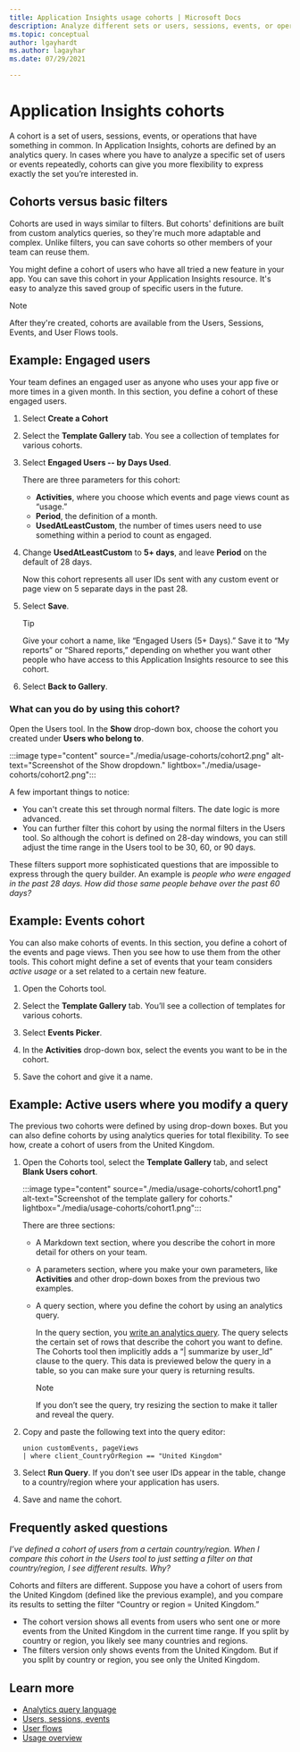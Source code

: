 ```yaml
---
title: Application Insights usage cohorts | Microsoft Docs
description: Analyze different sets or users, sessions, events, or operations that have something in common
ms.topic: conceptual
author: lgayhardt
ms.author: lagayhar
ms.date: 07/29/2021

---
```


# Application Insights cohorts

A cohort is a set of users, sessions, events, or operations that have something in common. In Application Insights, cohorts are defined by an analytics query. In cases where you have to analyze a specific set of users or events repeatedly, cohorts can give you more flexibility to express exactly the set you’re interested in.

## Cohorts versus basic filters

Cohorts are used in ways similar to filters. But cohorts' definitions are built from custom analytics queries, so they're much more adaptable and complex. Unlike filters, you can save cohorts so other members of your team can reuse them.

You might define a cohort of users who have all tried a new feature in your app. You can save this cohort in your Application Insights resource. It's easy to analyze this saved group of specific users in the future.

> [!NOTE]
> After they're created, cohorts are available from the Users, Sessions, Events, and User Flows tools.

## Example: Engaged users

Your team defines an engaged user as anyone who uses your app five or more times in a given month. In this section, you define a cohort of these engaged users.

1. Select **Create a Cohort**

2. Select the **Template Gallery** tab. You see a collection of templates for various cohorts.

3. Select **Engaged Users -- by Days Used**.

    There are three parameters for this cohort:
    * **Activities**, where you choose which events and page views count as “usage.”
    * **Period**, the definition of a month.
    * **UsedAtLeastCustom**, the number of times users need to use something within a period to count as engaged.

4. Change **UsedAtLeastCustom** to **5+ days**, and leave **Period** on the default of 28 days.

  
    Now this cohort represents all user IDs sent with any custom event or page view on 5 separate days in the past 28.

5. Select **Save**.

   > [!TIP]
   > Give your cohort a name, like “Engaged Users (5+ Days).” Save it to “My reports” or “Shared reports,” depending on whether you want other people who have access to this Application Insights resource to see this cohort.

6. Select **Back to Gallery**.

### What can you do by using this cohort?

Open the Users tool. In the **Show** drop-down box, choose the cohort you created under **Users who belong to**.


:::image type="content" source="./media/usage-cohorts/cohort2.png" alt-text="Screenshot of the Show dropdown." lightbox="./media/usage-cohorts/cohort2.png":::


A few important things to notice:

* You can't create this set through normal filters. The date logic is more advanced.
* You can further filter this cohort by using the normal filters in the Users tool. So although the cohort is defined on 28-day windows, you can still adjust the time range in the Users tool to be 30, 60, or 90 days.

These filters support more sophisticated questions that are impossible to express through the query builder. An example is _people who were engaged in the past 28 days. How did those same people behave over the past 60 days?_

## Example: Events cohort

You can also make cohorts of events. In this section, you define a cohort of the events and page views. Then you see how to use them from the other tools. This cohort might define a set of events that your team considers _active usage_ or a set related to a certain new feature.

1. Open the Cohorts tool.

2. Select the **Template Gallery** tab. You’ll see a collection of templates for various cohorts.

3. Select **Events Picker**.


4. In the **Activities** drop-down box, select the events you want to be in the cohort.

5. Save the cohort and give it a name.

## Example: Active users where you modify a query

The previous two cohorts were defined by using drop-down boxes. But you can also define cohorts by using analytics queries for total flexibility. To see how, create a cohort of users from the United Kingdom.


1. Open the Cohorts tool, select the **Template Gallery** tab, and select **Blank Users cohort**.

   :::image type="content" source="./media/usage-cohorts/cohort1.png" alt-text="Screenshot of the template gallery for cohorts." lightbox="./media/usage-cohorts/cohort1.png":::

    There are three sections:
   * A Markdown text section, where you describe the cohort in more detail for others on your team.

   * A parameters section, where you make your own parameters, like **Activities** and other drop-down boxes from the previous two examples.

   * A query section, where you define the cohort by using an analytics query.

     In the query section, you [write an analytics query](/azure/kusto/query). The query selects the certain set of rows that describe the cohort you want to define. The Cohorts tool then implicitly adds a “| summarize by user_Id” clause to the query. This data is previewed below the query in a table, so you can make sure your query is returning results.

     > [!NOTE]
     > If you don’t see the query, try resizing the section to make it taller and reveal the query. 

2. Copy and paste the following text into the query editor:

    ```KQL
    union customEvents, pageViews
    | where client_CountryOrRegion == "United Kingdom"
    ```

3. Select **Run Query**. If you don't see user IDs appear in the table, change to a country/region where your application has users.

4. Save and name the cohort.

## Frequently asked questions

_I’ve defined a cohort of users from a certain country/region. When I compare this cohort in the Users tool to just setting a filter on that country/region, I see different results. Why?_

Cohorts and filters are different. Suppose you have a cohort of users from the United Kingdom (defined like the previous example), and you compare its results to setting the filter “Country or region = United Kingdom.”

* The cohort version shows all events from users who sent one or more events from the United Kingdom in the current time range. If you split by country or region, you likely see many countries and regions.
* The filters version only shows events from the United Kingdom. But if you split by country or region, you see only the United Kingdom.

## Learn more

* [Analytics query language](../logs/log-analytics-tutorial.md?toc=%2fazure%2fazure-monitor%2ftoc.json)
* [Users, sessions, events](usage-segmentation.md)
* [User flows](usage-flows.md)
* [Usage overview](usage-overview.md)